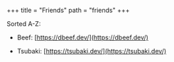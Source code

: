 +++
title = "Friends"
path = "friends"
+++

Sorted A-Z:
- Beef: [https://dbeef.dev/](https://dbeef.dev/)

- Tsubaki: [https://tsubaki.dev/](https://tsubaki.dev/)